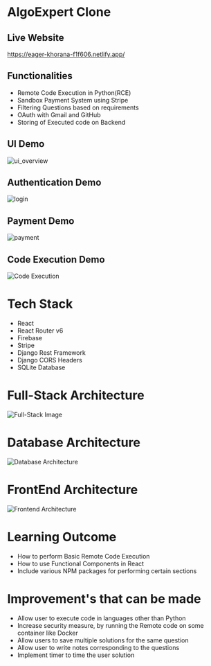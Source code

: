 # AlgoExpert Clone

## Live Website
https://eager-khorana-f1f606.netlify.app/ 

## Functionalities
+ Remote Code Execution in Python(RCE)
+ Sandbox Payment System using Stripe
+ Filtering Questions based on requirements
+ OAuth with Gmail and GitHub
+ Storing of Executed code on Backend

## UI Demo
![ui_overview](https://user-images.githubusercontent.com/80830461/152632145-c610566f-3af7-49ec-b83c-db816a98e88e.gif)

## Authentication Demo
![login](https://user-images.githubusercontent.com/80830461/152632133-9b029de2-483a-45e0-a602-6baf69df962d.gif)

## Payment Demo
![payment](https://github.com/himanshuc11/AlgoExpertFullStack/blob/master/payment.gif)

## Code Execution Demo
![Code Execution](https://github.com/himanshuc11/AlgoExpertFullStack/blob/master/rce.gif)

# Tech Stack
+ React
+ React Router v6
+ Firebase
+ Stripe
+ Django Rest Framework
+ Django CORS Headers
+ SQLite Database

# Full-Stack Architecture

![Full-Stack Image](https://user-images.githubusercontent.com/80830461/152535388-10d49128-c00b-4280-b5c2-b8a8ea6b7ce1.jpeg)

# Database Architecture
![Database Architecture](https://user-images.githubusercontent.com/80830461/152535487-ca9c9abb-42b6-456c-a297-c8bf68ac8dc7.jpeg)

# FrontEnd Architecture
![Frontend Architecture](https://user-images.githubusercontent.com/80830461/152535570-7b14291f-b25c-48fa-aaf3-7d6a2e250f4a.jpeg)


# Learning Outcome
+ How to perform Basic Remote Code Execution
+ How to use Functional Components in React
+ Include various NPM packages for performing certain sections

# Improvement's that can be made
+ Allow user to execute code in languages other than Python
+ Increase security measure, by running the Remote code on some container like Docker
+ Allow users to save multiple solutions for the same question
+ Allow user to write notes corresponding to the questions
+ Implement timer to time the user solution
